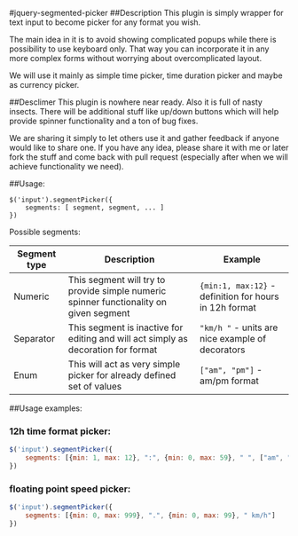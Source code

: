 #jquery-segmented-picker
##Description
This plugin is simply wrapper for text input to become picker for any format you wish. 

The main idea in it is to avoid showing complicated popups while there is possibility to use keyboard only.
That way you can incorporate it in any more complex forms without worrying about overcomplicated layout.

We will use it mainly as simple time picker, time duration picker and maybe as currency picker.

##Desclimer
This plugin is nowhere near ready. Also it is full of nasty insects. There will be additional stuff like up/down buttons
which will help provide spinner functionality and a ton of bug fixes.

We are sharing it simply to let others use it and gather feedback if anyone would like to share one.
If you have any idea, please share it with me or later fork the stuff and come back with pull request (especially after when we will achieve functionality we need).

##Usage:
```
$('input').segmentPicker({
    segments: [ segment, segment, ... ]
})
```

Possible segments:

Segment type  | Description   | Example
------------- | ------------- | -------
Numeric       | This segment will try to provide simple numeric spinner functionality on given segment | `{min:1, max:12}` - definition for hours in 12h format
Separator     | This segment is inactive for editing and will act simply as decoration for format      |   `"km/h "` - units are nice example of decorators
Enum          | This will act as very simple picker for already defined set of values |  `["am", "pm"]` - am/pm format

##Usage examples:

### 12h time format picker:
```javascript
$('input').segmentPicker({
    segments: [{min: 1, max: 12}, ":", {min: 0, max: 59}, " ", ["am", "pm"]]
})
```

### floating point speed picker:
```javascript
$('input').segmentPicker({
    segments: [{min: 0, max: 999}, ".", {min: 0, max: 99}, " km/h"]
})
```
